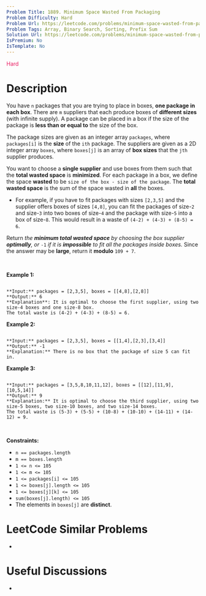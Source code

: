 ```yaml
---
Problem Title: 1889. Minimum Space Wasted From Packaging
Problem Difficulty: Hard
Problem Url: https://leetcode.com/problems/minimum-space-wasted-from-packaging/
Problem Tags: Array, Binary Search, Sorting, Prefix Sum
Solution Url: https://leetcode.com/problems/minimum-space-wasted-from-packaging/solution/
IsPremium: No
IsTemplate: No
---
```


<span style="color: rgb(233, 30, 99);">Hard</span>

# Description

You have `n` packages that you are trying to place in boxes, **one package in each box**. There are `m` suppliers that each produce boxes of **different sizes** (with infinite supply). A package can be placed in a box if the size of the package is **less than or equal to** the size of the box.


The package sizes are given as an integer array `packages`, where `packages[i]` is the **size** of the `ith` package. The suppliers are given as a 2D integer array `boxes`, where `boxes[j]` is an array of **box sizes** that the `jth` supplier produces.


You want to choose a **single supplier** and use boxes from them such that the **total wasted space** is **minimized**. For each package in a box, we define the space **wasted** to be `size of the box - size of the package`. The **total wasted space** is the sum of the space wasted in **all** the boxes.


* For example, if you have to fit packages with sizes `[2,3,5]` and the supplier offers boxes of sizes `[4,8]`, you can fit the packages of size-`2` and size-`3` into two boxes of size-`4` and the package with size-`5` into a box of size-`8`. This would result in a waste of `(4-2) + (4-3) + (8-5) = 6`.


Return *the **minimum total wasted space** by choosing the box supplier **optimally**, or* `-1` *if it is **impossible** to fit all the packages inside boxes.* Since the answer may be **large**, return it **modulo** `109 + 7`.


 


**Example 1:**



```

**Input:** packages = [2,3,5], boxes = [[4,8],[2,8]]
**Output:** 6
**Explanation**: It is optimal to choose the first supplier, using two size-4 boxes and one size-8 box.
The total waste is (4-2) + (4-3) + (8-5) = 6.

```

**Example 2:**



```

**Input:** packages = [2,3,5], boxes = [[1,4],[2,3],[3,4]]
**Output:** -1
**Explanation:** There is no box that the package of size 5 can fit in.

```

**Example 3:**



```

**Input:** packages = [3,5,8,10,11,12], boxes = [[12],[11,9],[10,5,14]]
**Output:** 9
**Explanation:** It is optimal to choose the third supplier, using two size-5 boxes, two size-10 boxes, and two size-14 boxes.
The total waste is (5-3) + (5-5) + (10-8) + (10-10) + (14-11) + (14-12) = 9.

```

 


**Constraints:**


* `n == packages.length`
* `m == boxes.length`
* `1 <= n <= 105`
* `1 <= m <= 105`
* `1 <= packages[i] <= 105`
* `1 <= boxes[j].length <= 105`
* `1 <= boxes[j][k] <= 105`
* `sum(boxes[j].length) <= 105`
* The elements in `boxes[j]` are **distinct**.




# LeetCode Similar Problems

- []()

# Useful Discussions

- []()

